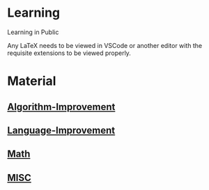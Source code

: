 # Learning
Learning in Public

Any LaTeX needs to be viewed in VSCode or another editor with the requisite extensions to be viewed properly.

# Material

## [Algorithm-Improvement](/Algorithm-Improvement/README.md)

## [Language-Improvement](/Language-Improvement/README.md)

## [Math](/Math/README.md)

## [MISC](/MISC/README.md)